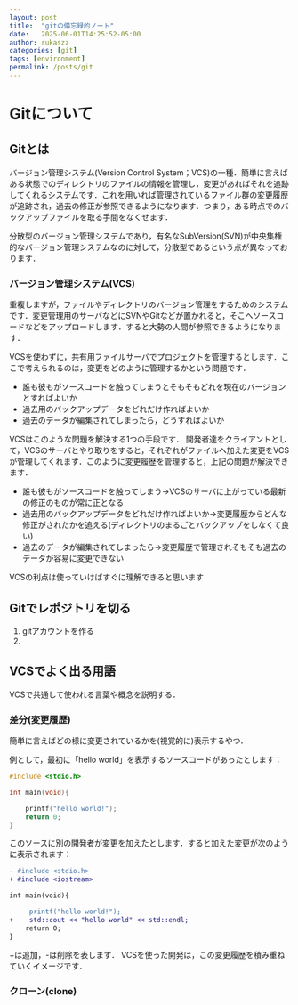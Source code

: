 ```yaml
---
layout: post
title:  "gitの備忘録的ノート"
date:   2025-06-01T14:25:52-05:00
author: rukaszz
categories: [git]
tags: [environment]
permalink: /posts/git
---
```


# Gitについて

## Gitとは

バージョン管理システム(Version Control System；VCS)の一種．簡単に言えばある状態でのディレクトリのファイルの情報を管理し，変更があればそれを追跡してくれるシステムです．これを用いれば管理されているファイル群の変更履歴が追跡され，過去の修正が参照できるようになります．つまり，ある時点でのバックアップファイルを取る手間をなくせます．

分散型のバージョン管理システムであり，有名なSubVersion(SVN)が中央集権的なバージョン管理システムなのに対して，分散型であるという点が異なっております．

### バージョン管理システム(VCS)

重複しますが，ファイルやディレクトリのバージョン管理をするためのシステムです．変更管理用のサーバなどにSVNやGitなどが置かれると，そこへソースコードなどをアップロードします．すると大勢の人間が参照できるようになります．

VCSを使わずに，共有用ファイルサーバでプロジェクトを管理するとします．ここで考えられるのは，変更をどのように管理するかという問題です．

- 誰も彼もがソースコードを触ってしまうとそもそもどれを現在のバージョンとすればよいか
- 過去用のバックアップデータをどれだけ作ればよいか
- 過去のデータが編集されてしまったら，どうすればよいか

VCSはこのような問題を解決する1つの手段です．
開発者達をクライアントとして，VCSのサーバとやり取りをすると，それぞれがファイルへ加えた変更をVCSが管理してくれます．このように変更履歴を管理すると，上記の問題が解決できます．


- 誰も彼もがソースコードを触ってしまう→VCSのサーバに上がっている最新の修正のものが常に正となる
- 過去用のバックアップデータをどれだけ作ればよいか→変更履歴からどんな修正がされたかを追える(ディレクトリのまるごとバックアップをしなくて良い)
- 過去のデータが編集されてしまったら→変更履歴で管理されそもそも過去のデータが容易に変更できない

VCSの利点は使っていけばすぐに理解できると思います

## Gitでレポジトリを切る

1. gitアカウントを作る
2. 

## VCSでよく出る用語

VCSで共通して使われる言葉や概念を説明する．

### 差分(変更履歴)

簡単に言えばどの様に変更されているかを(視覚的に)表示するやつ．

例として，最初に「hello world」を表示するソースコードがあったとします：

```cpp
#include <stdio.h>

int main(void){

    printf("hello world!");
    return 0;
}
```

このソースに別の開発者が変更を加えたとします．すると加えた変更が次のように表示されます：

```diff
- #include <stdio.h>
+ #include <iostream>

int main(void){

-    printf("hello world!");
+    std::cout << "hello world" << std::endl;
    return 0;
}
```

+は追加，-は削除を表します．
VCSを使った開発は，この変更履歴を積み重ねていくイメージです．

### クローン(clone)
